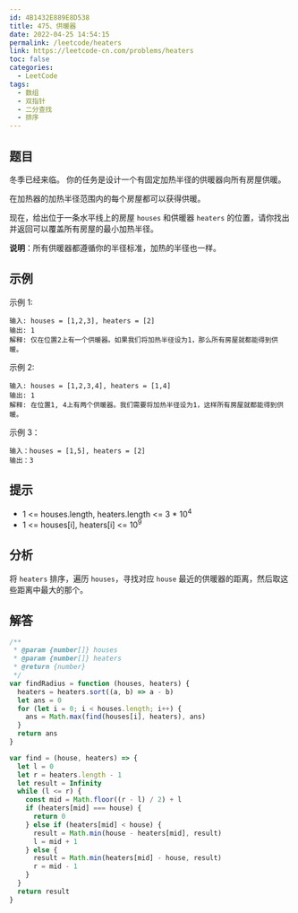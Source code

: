 ```yaml
---
id: 4B1432E889E8D538
title: 475、供暖器
date: 2022-04-25 14:54:15
permalink: /leetcode/heaters
link: https://leetcode-cn.com/problems/heaters
toc: false
categories:
  - LeetCode
tags:
  - 数组
  - 双指针
  - 二分查找
  - 排序
---
```


<Level type='medium'/>

## 题目

冬季已经来临。 你的任务是设计一个有固定加热半径的供暖器向所有房屋供暖。

在加热器的加热半径范围内的每个房屋都可以获得供暖。

现在，给出位于一条水平线上的房屋 `houses` 和供暖器 `heaters` 的位置，请你找出并返回可以覆盖所有房屋的最小加热半径。

**说明**：所有供暖器都遵循你的半径标准，加热的半径也一样。

## 示例

示例 1:

```text
输入: houses = [1,2,3], heaters = [2]
输出: 1
解释: 仅在位置2上有一个供暖器。如果我们将加热半径设为1，那么所有房屋就都能得到供暖。
```

示例 2:

```text
输入: houses = [1,2,3,4], heaters = [1,4]
输出: 1
解释: 在位置1, 4上有两个供暖器。我们需要将加热半径设为1，这样所有房屋就都能得到供暖。
```

示例 3：

```text
输入：houses = [1,5], heaters = [2]
输出：3
```

## 提示

- 1 <= houses.length, heaters.length <= 3 \* 10<sup>4</sup>
- 1 <= houses[i], heaters[i] <= 10<sup>9</sup>

## 分析

将 `heaters` 排序，遍历 `houses`，寻找对应 `house` 最近的供暖器的距离，然后取这些距离中最大的那个。

## 解答

```javascript
/**
 * @param {number[]} houses
 * @param {number[]} heaters
 * @return {number}
 */
var findRadius = function (houses, heaters) {
  heaters = heaters.sort((a, b) => a - b)
  let ans = 0
  for (let i = 0; i < houses.length; i++) {
    ans = Math.max(find(houses[i], heaters), ans)
  }
  return ans
}

var find = (house, heaters) => {
  let l = 0
  let r = heaters.length - 1
  let result = Infinity
  while (l <= r) {
    const mid = Math.floor((r - l) / 2) + l
    if (heaters[mid] === house) {
      return 0
    } else if (heaters[mid] < house) {
      result = Math.min(house - heaters[mid], result)
      l = mid + 1
    } else {
      result = Math.min(heaters[mid] - house, result)
      r = mid - 1
    }
  }
  return result
}
```
